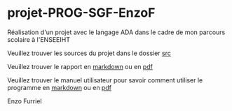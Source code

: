 # projet-PROG-SGF-EnzoF
Réalisation d'un projet avec le langage ADA dans le cadre de mon parcours scolaire à l'ENSEEIHT

Veuillez trouver les sources du projet dans le dossier [src](/src)

Veuillez trouver le rapport en [markdown](/livrables/rapport.md) ou en [pdf](/livrables/rapport.pdf)

Veuillez trouver le manuel utilisateur pour savoir comment utiliser le programme en [markdown](/doc/manuel.md) ou en [pdf](/doc/manuel.pdf)

Enzo Furriel
